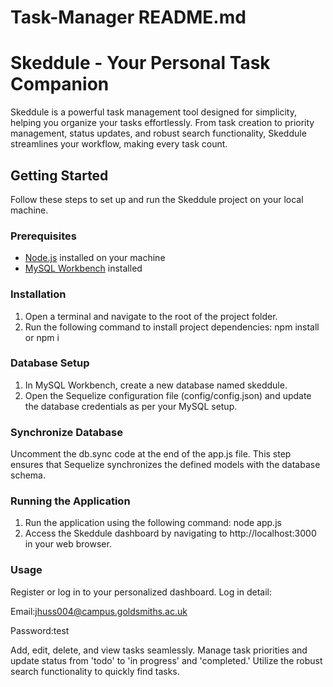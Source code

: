 # Task-Manager README.md
# Skeddule - Your Personal Task Companion
Skeddule is a powerful task management tool designed for simplicity, helping you organize your tasks effortlessly. From task creation to priority management, status updates, and robust search functionality, Skeddule streamlines your workflow, making every task count.

## Getting Started

Follow these steps to set up and run the Skeddule project on your local machine.

### Prerequisites

- [Node.js](https://nodejs.org/) installed on your machine
- [MySQL Workbench](https://www.mysql.com/products/workbench/) installed

### Installation

1. Open a terminal and navigate to the root of the project folder.
2. Run the following command to install project dependencies:
   npm install or npm i


### Database Setup
1. In MySQL Workbench, create a new database named skeddule.
2. Open the Sequelize configuration file (config/config.json) and update the database credentials as per your MySQL setup.

### Synchronize Database
Uncomment the db.sync code at the end of the app.js file. This step ensures that Sequelize synchronizes the defined models with the database schema.

### Running the Application
1. Run the application using the following command:
    node app.js
2. Access the Skeddule dashboard by navigating to http://localhost:3000 in your web browser.

### Usage
Register or log in to your personalized dashboard.
Log in detail:

Email:jhuss004@campus.goldsmiths.ac.uk

Password:test

Add, edit, delete, and view tasks seamlessly.
Manage task priorities and update status from 'todo' to 'in progress' and 'completed.'
Utilize the robust search functionality to quickly find tasks.
